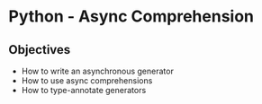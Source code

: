 # Python - Async Comprehension

## Objectives

- How to write an asynchronous generator
- How to use async comprehensions
- How to type-annotate generators
